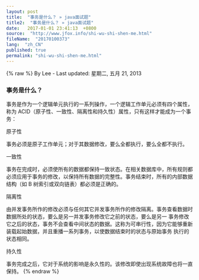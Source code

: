 ```yaml
---
layout: post
title:  "事务是什么？ » java面试题"
title2:  "事务是什么？ » java面试题"
date:   2017-01-01 23:41:13  +0800
source:  "http://www.jfox.info/shi-wu-shi-shen-me.html"
fileName:  "20170100373"
lang:  "zh_CN"
published: true
permalink: "shi-wu-shi-shen-me.html"
---
```

{% raw %}
By Lee - Last updated: 星期二, 五月 21, 2013

### 事务是什么？

事务是作为一个逻辑单元执行的一系列操作，一个逻辑工作单元必须有四个属性，称为 ACID（原子性、一致性、隔离性和持久性）属性，只有这样才能成为一个事务：

原子性

事务必须是原子工作单元；对于其数据修改，要么全都执行，要么全都不执行。

一致性

事务在完成时，必须使所有的数据都保持一致状态。在相关数据库中，所有规则都必须应用于事务的修改，以保持所有数据的完整性。事务结束时，所有的内部数据结构（如 B 树索引或双向链表）都必须是正确的。

隔离性

由并发事务所作的修改必须与任何其它并发事务所作的修改隔离。事务查看数据时数据所处的状态，要么是另一并发事务修改它之前的状态，要么是另一 事务修改它之后的状态，事务不会查看中间状态的数据。这称为可串行性，因为它能够重新装载起始数据，并且重播一系列事务，以使数据结束时的状态与原始事务 执行的状态相同。

持久性

事务完成之后，它对于系统的影响是永久性的。该修改即使出现系统故障也将一直保持。
{% endraw %}